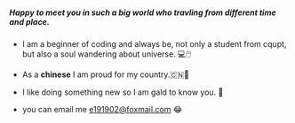 ##### Happy to meet you in such a big world who travling from different time and place.

- I am a beginner of coding and always be, not only a student from cqupt,  but also a soul wandering about universe. :computer::computer_mouse:

- As a **chinese** I am proud for my country.:cn::panda_face:
- I like doing something new so I am gald to know you. :cherry_blossom:

- you can email me e191902@foxmail.com :joy:

  

<!---
cowboyliao/cowboyliao is a ✨ special ✨ repository because its `README.md` (this file) appears on your GitHub profile.
You can click the Preview link to take a look at your changes.
--->
